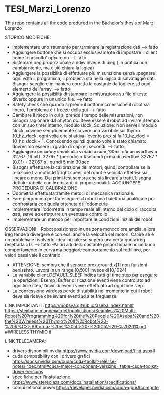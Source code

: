 # TESI_Marzi_Lorenzo
This repo contains all the code produced in the Bachelor's thesis of Marzi Lorenzo

STORICO MODIFICHE:
 - implementare uno strumento per terminare la registrazione dati --> fatto
 - Aggiungere bottone che si occupa esclusivamente di impostare il client come 'in ascolto' oppure no --> fatto
 - Sistemare ireg proporzionale a ndev invece di preg ( in pratica non cambia niente, ma è più chiara la logica)
 - Aggiungere la possibilità di effettuare più misurazione senza spegnere ogni volta il programma, il problema sta nella logica di salvataggio dati. Bisogna scegliere in maniera corretta la costante da togliere ad ogni elemento dell'array. --> fatto
 - Aggiungere la possibilità di stampare le misurazione su file di testo diverso oppure in un unico file. --> fatto
 - Safety check che quando si preme il bottone conessione il robot sia libero, il problema è il freeze della gui --> fatto
 - Cambiare il modo in cui si prende il tempo delle misurazioni, non bisogna ragionare dal phyton pc. Deve essere il robot ad inviare il tempo con un suo timer interno, modulo clock. Soluzione: Non serve il modulo clock, coviene semplicemente scrivere una variabile sul thymio 10_hz_clock, ogni volta che si attiva l'evento prox
si fa 10_hz_clocl = 10_hz_clock + 1. Conoscendo quindi quanto volte è stato chiamato, dovremmo essere in grado di capire i secondi.  --> fatto
- Aggiungere un safety check alla variabile num_100hz, c'è un overflow a 32767 (16 bit). 32767 * (periodo) = #secondi prima di overflow. 32767 * (0,01) = 327,67 s , quindi 5 min 30 sec
- Bisogna effettuare la calibrazione dei motori, quindi controllare se la relazione tra motor.left/right.speed del robot e velocità effettiva sia lineare o meno. Dai primi test sempra che sia lineare a tratti, bisogna definire tabella con le costanti di proporzionalità. AGGIUNGERE PROCEDURA DI CALIBRAZIONE
- Odometria effettuata tramite metodi di meccanica razionale.
- Fare programma per far eseguire al robot una traiettoria analitica e poi confrontarla con quella ottenuta dall'odometria
- Implementare l'odometria in tempo reale all'interno del ciclo di raccolta dati, serve ad effettuare un eventuale controllo
- Implementare un metodo per impostare le condizioni iniziali del robot
  


OSSERVAZIONI: 
-Robot posizionato in una zona monocolore amplia, allora ireg tende a divergere e con essi anche la velocità del motori. Capire se è un problema e risolverlo, idea iniziale: se supero una certa quota ireg resettarla a 0. --> fatto
-Valori alti della costante proporzionale ho un buon comportamento in curva ma peggiore comportamento sul rettilineo, per valori bassi vale il contrario
- ATTENZIONE: sembra che il sensore prox.ground.x[1] non funzioni benissimo. Lavora in un range [0,500] invece di [0,1024]
- La variabile client.DEFAULT_SLEEP indica tutti gli time step per eseguire le operazioni. Esempi: Buffer di ricezione eventi viene controllato ad ogni time step, l'invio di eventi viene effettuato ad ogni time step.
- La connessione wireless perde di stabilità nel momento in cui il robot deve sia riceve che inviare eventi ad alte frequenze. 


LINK IMPORTANTI:
https://mobsya.github.io/aseba/index.html#
https://stephane.magnenat.net/publications/Seamless%20Multi-Robot%20Programming%20for%20the%20People,%20Aseba%20and%20the%20Wireless%20Thymio%20II%20Robot%20-%20R%C3%A9tornaz%20et%20al.%20-%20ICIA%20-%202013.pdf    #WIRELESS THYMIO ii


LINK TELECAMERA:
- drivers disponibili nvidia https://www.nvidia.com/download/find.aspx#
- cuda compatibility con i drivers grafici https://docs.nvidia.com/cuda/cuda-toolkit-release-notes/index.html#cuda-major-component-versions__table-cuda-toolkit-driver-versions
- specifiche per l'installazione https://www.stereolabs.com/docs/installation/specifications/
- computetional power https://developer.nvidia.com/cuda-gpus#compute
